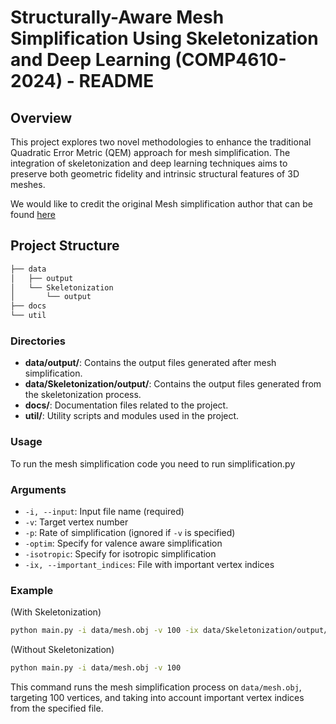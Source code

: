# Structurally-Aware Mesh Simplification Using Skeletonization and Deep Learning (COMP4610-2024) - README

## Overview

This project explores two novel methodologies to enhance the traditional Quadratic Error Metric (QEM) approach for mesh simplification. The integration of skeletonization and deep learning techniques aims to preserve both geometric fidelity and intrinsic structural features of 3D meshes.

We would like to credit the original Mesh simplification author that can be found [here](https://github.com/astaka-pe)

## Project Structure

```md
├── data
│   ├── output
│   └── Skeletonization
│       └── output
├── docs
└── util
```

### Directories

- **data/output/**: Contains the output files generated after mesh simplification.
- **data/Skeletonization/output/**: Contains the output files generated from the skeletonization process.
- **docs/**: Documentation files related to the project.
- **util/**: Utility scripts and modules used in the project.

### Usage

To run the mesh simplification code you need to run simplification.py

### Arguments

- `-i, --input`: Input file name (required)
- `-v`: Target vertex number
- `-p`: Rate of simplification (ignored if `-v` is specified)
- `-optim`: Specify for valence aware simplification
- `-isotropic`: Specify for isotropic simplification
- `-ix, --important_indices`: File with important vertex indices

### Example

(With Skeletonization)

```bash
python main.py -i data/mesh.obj -v 100 -ix data/Skeletonization/output/important_indices.txt
```

(Without Skeletonization)

```bash
python main.py -i data/mesh.obj -v 100
```

This command runs the mesh simplification process on `data/mesh.obj`, targeting 100 vertices, and taking into account important vertex indices from the specified file.
